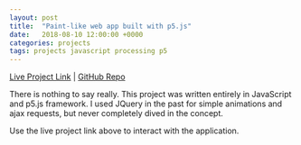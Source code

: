 ```yaml
---
layout: post
title:  "Paint-like web app built with p5.js"
date:   2018-08-10 12:00:00 +0000
categories: projects
tags: projects javascript processing p5
---
```

[Live Project Link](https://paint5.netlify.app/) |
[GitHub Repo](https://github.com/gokhj/paint5js)

There is nothing to say really. This project was written entirely in JavaScript and p5.js framework.
I used JQuery in the past for simple animations and ajax requests, but never completely dived in the concept.

Use the live project link above to interact with the application.

